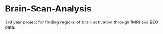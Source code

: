 # Brain-Scan-Analysis
3rd year project for finding regions of brain activation through fMRI and EEG data. 
